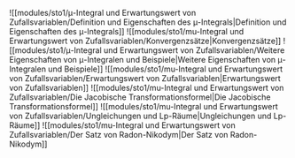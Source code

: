 ![[modules/sto1/μ-Integral und Erwartungswert von Zufallsvariablen/Definition und Eigenschaften des μ-Integrals|Definition und Eigenschaften des μ-Integrals]]
![[modules/sto1/mu-Integral und Erwartungswert von Zufallsvariablen/Konvergenzsätze|Konvergenzsätze]]
![[modules/sto1/μ-Integral und Erwartungswert von Zufallsvariablen/Weitere Eigenschaften von μ-Integralen und Beispiele|Weitere Eigenschaften von μ-Integralen und Beispiele]]
![[modules/sto1/mu-Integral und Erwartungswert von Zufallsvariablen/Erwartungswert von Zufallsvariablen|Erwartungswert von Zufallsvariablen]]
![[modules/sto1/mu-Integral und Erwartungswert von Zufallsvariablen/Die Jacobische Transformationsformel|Die Jacobische Transformationsformel]]
![[modules/sto1/mu-Integral und Erwartungswert von Zufallsvariablen/Ungleichungen und Lp-Räume|Ungleichungen und Lp-Räume]]
![[modules/sto1/mu-Integral und Erwartungswert von Zufallsvariablen/Der Satz von Radon-Nikodym|Der Satz von Radon-Nikodym]]